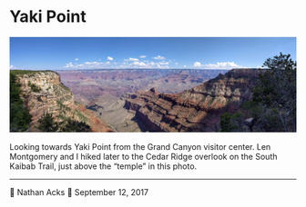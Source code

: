 # Yaki Point

![A narrow red and white sandstone ridge descends towards the floor of the Grand Canyon](assets/b38a4803aaeffd8532c7372c8780b834.webp)

Looking towards Yaki Point from the Grand Canyon visitor center. Len Montgomery and I hiked later to the Cedar Ridge overlook on the South Kaibab Trail, just above the “temple” in this photo.

- - - -

👤 Nathan Acks
📅 September 12, 2017
